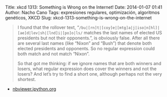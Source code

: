 Title: xkcd 1313: Something is Wrong on the Internet!
Date: 2014-01-07 01:41
Author: Nacho Cano
Tags: expresiones regulares, optimización, algoritmos genéticos, XKCD
Slug: xkcd-1313-something-is-wrong-on-the-internet

> I found that the rollover text,
> “`/bu|[rn]t|[coy]e|[mtg]a|j|iso|n[hl]|[ae]d|lev|sh|[lnd]i|[po]o|ls/` matches
> the last names of elected US presidents but not their opponents.”, is
> obviously false. After all there are several last names (like “Nixon” and
> “Bush”) that denote both elected presidents and opponents. So no regular
> expression could both match and not match “Nixon”.
>
> So that got me thinking: if we ignore names that are both winners and losers,
> what regular expression does cover the winners and not the losers? And let’s
> try to find a short one, although perhaps not the very shortest.

- [nbviewer.ipython.org][]

  [nbviewer.ipython.org]: http://nbviewer.ipython.org/url/norvig.com/ipython/xkcd1313.ipynb
    "xkcd 1313: Something is Wrong on the Internet!"
